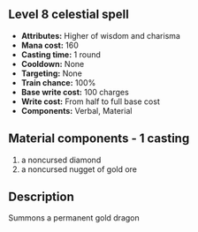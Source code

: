 ## Level 8 celestial spell

- **Attributes:** Higher of wisdom and charisma
- **Mana cost:** 160
- **Casting time:** 1 round
- **Cooldown:** None
- **Targeting:** None
- **Train chance:** 100%
- **Base write cost:** 100 charges
- **Write cost:** From half to full base cost
- **Components:** Verbal, Material

## Material components - 1 casting

1. a noncursed diamond
2. a noncursed nugget of gold ore

## Description

Summons a permanent gold dragon
